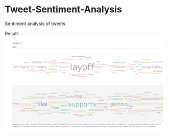 # Tweet-Sentiment-Analysis
Sentiment analysis of tweets

Result:
![Image of Output](https://github.com/joshinjohnson/Tweet-Sentiment-Analysis/blob/master/Capture.PNG)
